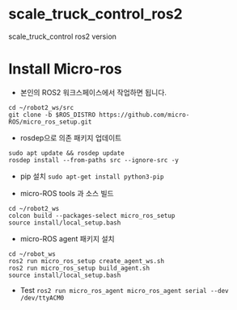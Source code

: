 # scale_truck_control_ros2
scale_truck_control ros2 version


# Install Micro-ros 
- 본인의 ROS2 워크스페이스에서 작업하면 됩니다.
```
cd ~/robot2_ws/src 
git clone -b $ROS_DISTRO https://github.com/micro-ROS/micro_ros_setup.git
```

- rosdep으로 의존 패키지 업데이트
```
sudo apt update && rosdep update
rosdep install --from-paths src --ignore-src -y
```

- pip 설치
`sudo apt-get install python3-pip`

- micro-ROS tools 과 소스 빌드
```
cd ~/robot2_ws
colcon build --packages-select micro_ros_setup
source install/local_setup.bash
```

- micro-ROS agent 패키지 설치
```
cd ~/robot_ws
ros2 run micro_ros_setup create_agent_ws.sh
ros2 run micro_ros_setup build_agent.sh
source install/local_setup.bash
```

- Test
`ros2 run micro_ros_agent micro_ros_agent serial --dev /dev/ttyACM0`
